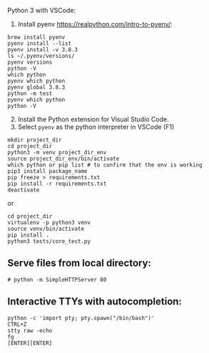 Python 3 with VSCode:
1. Install pyenv
https://realpython.com/intro-to-pyenv/:
```
brew install pyenv
pyenv install --list
pyenv install -v 3.8.3
ls ~/.pyenv/versions/
pyenv versions
python -V
which python
pyenv which python
pyenv global 3.8.3
python -m test
pyenv which python
python -V
```
2. Install the Python extension for Visual Studio Code.
3. Select `pyenv` as the python interpreter in VSCode (F1)

```
mkdir project_dir
cd project_dir
python3 -m venv project_dir_env
source project_dir_env/bin/activate
which python or pip list # to confirm that the env is working
pip3 install package_name 
pip freeze > requirements.txt
pip install -r requirements.txt
deactivate
```
or

```
cd project_dir
virtualenv -p python3 venv
source venv/bin/activate
pip install .
python3 tests/core_test.py
```

## Serve files from local directory:
```
# python -m SimpleHTTPServer 80
```

## Interactive TTYs with autocompletion:
```
python -c 'import pty; pty.spawn("/bin/bash")'
CTRL+Z
stty raw -echo
fg
[ENTER][ENTER]
```

